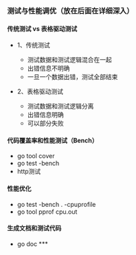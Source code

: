 ### 测试与性能调优（放在后面在详细深入）
#### 传统测试 vs 表格驱动测试
- 1、传统测试
    - 测试数据和测试逻辑混合在一起
    - 出错信息不明确
    - 一旦一个数据出错，测试全部结束

- 2、表格驱动测试
    - 测试数据和测试逻辑分离
    - 出错信息明确
    - 可以部分失败

#### 代码覆盖率和性能测试（Bench）
- go tool cover
- go test -bench
- http测试

#### 性能优化
- go test -bench . -cpuprofile
- go tool pprof cpu.out
#### 生成文档和测试代码
- go doc ***